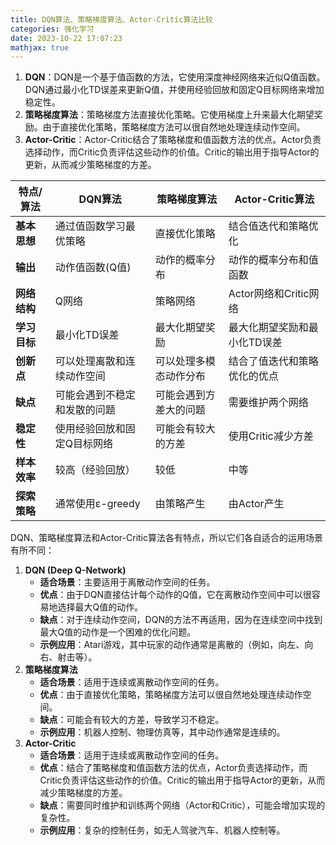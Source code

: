 ```yaml
---
title: DQN算法、策略梯度算法、Actor-Critic算法比较
categories: 强化学习
date: 2023-10-22 17:07:23
mathjax: true
---
```


1. **DQN**：DQN是一个基于值函数的方法，它使用深度神经网络来近似Q值函数。DQN通过最小化TD误差来更新Q值，并使用经验回放和固定Q目标网络来增加稳定性。
2. **策略梯度算法**：策略梯度方法直接优化策略。它使用梯度上升来最大化期望奖励。由于直接优化策略，策略梯度方法可以很自然地处理连续动作空间。
3. **Actor-Critic**：Actor-Critic结合了策略梯度和值函数方法的优点。Actor负责选择动作，而Critic负责评估这些动作的价值。Critic的输出用于指导Actor的更新，从而减少策略梯度的方差。


| 特点/算法    | DQN算法                      | 策略梯度算法           | Actor-Critic算法             |
| ------------ | ---------------------------- | ---------------------- | ---------------------------- |
| **基本思想** | 通过值函数学习最优策略       | 直接优化策略           | 结合值迭代和策略优化         |
| **输出**     | 动作值函数(Q值)              | 动作的概率分布         | 动作的概率分布和值函数       |
| **网络结构** | Q网络                        | 策略网络               | Actor网络和Critic网络        |
| **学习目标** | 最小化TD误差                 | 最大化期望奖励         | 最大化期望奖励和最小化TD误差 |
| **创新点**   | 可以处理离散和连续动作空间   | 可以处理多模态动作分布 | 结合了值迭代和策略优化的优点 |
| **缺点**     | 可能会遇到不稳定和发散的问题 | 可能会遇到方差大的问题 | 需要维护两个网络             |
| **稳定性**   | 使用经验回放和固定Q目标网络  | 可能会有较大的方差     | 使用Critic减少方差           |
| **样本效率** | 较高（经验回放）             | 较低                   | 中等                         |
| **探索策略** | 通常使用ε-greedy             | 由策略产生             | 由Actor产生                  |



DQN、策略梯度算法和Actor-Critic算法各有特点，所以它们各自适合的运用场景有所不同：

1. **DQN (Deep Q-Network)**
   - **适合场景**：主要适用于离散动作空间的任务。
   - **优点**：由于DQN直接估计每个动作的Q值，它在离散动作空间中可以很容易地选择最大Q值的动作。
   - **缺点**：对于连续动作空间，DQN的方法不再适用，因为在连续空间中找到最大Q值的动作是一个困难的优化问题。
   - **示例应用**：Atari游戏，其中玩家的动作通常是离散的（例如，向左、向右、射击等）。
2. **策略梯度算法**
   - **适合场景**：适用于连续或离散动作空间的任务。
   - **优点**：由于直接优化策略，策略梯度方法可以很自然地处理连续动作空间。
   - **缺点**：可能会有较大的方差，导致学习不稳定。
   - **示例应用**：机器人控制、物理仿真等，其中动作通常是连续的。
3. **Actor-Critic**
   - **适合场景**：适用于连续或离散动作空间的任务。
   - **优点**：结合了策略梯度和值函数方法的优点，Actor负责选择动作，而Critic负责评估这些动作的价值。Critic的输出用于指导Actor的更新，从而减少策略梯度的方差。
   - **缺点**：需要同时维护和训练两个网络（Actor和Critic），可能会增加实现的复杂性。
   - **示例应用**：复杂的控制任务，如无人驾驶汽车、机器人控制等。